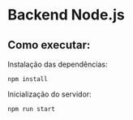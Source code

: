 # Backend Node.js
 
## Como executar:
Instalação das dependências:
```
npm install
```

Inicialização do servidor:
```
npm run start
```

